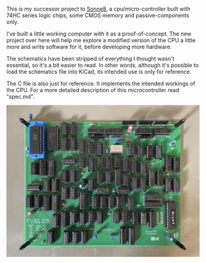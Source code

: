 This is my successor project to
[Sonne8](https://github.com/michaelmangelsdorf/Sonne8), a cpu/micro-controller built with
74HC series logic chips, some CMOS memory and passive-components only.

I've built a little working computer with it as a proof-of-concept. The new project over here
will help me explore a modified version of the CPU a little more and write software for it,
before developing more hardware.

The schematics have been stripped of everything I thought wasn't essential, so it's a bit
easier to read. In other words, although it's possible to load the schematics file into KiCad,
its intended use is only for reference.

The C file is also just for reference. It implements the intended workings of the CPU. For a more detailed description of this microcontroller read "spec.md".

![PCB with working Sonne8 micro-controller](https://github.com/michaelmangelsdorf/myth/blob/main/sonne8pcb.jpg)

